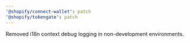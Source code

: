 ```yaml
---
'@shopify/connect-wallet': patch
'@shopify/tokengate': patch
---
```


Removed i18n context debug logging in non-development environments.
